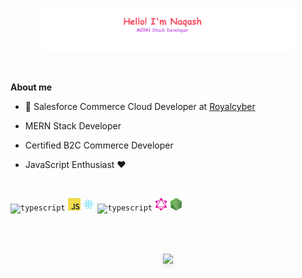 <p align="center"><a href="https://github.com/shahidnaqash"><img width="80%" alt="Hello, I'm Anurag. I do open source!" src="./assets/gh-readme-header.png" /></a></p>

<br />

**About me**

- 💼 Salesforce Commerce Cloud Developer at [Royalcyber](http://royalcyber.com/)

-  MERN Stack Developer

- Certified B2C Commerce Developer

- JavaScript Enthusiast ❤️


<br />

<code><img height="20" alt="typescript" src="https://p7.hiclipart.com/preview/632/675/720/salesforce-com-cloud-computing-salesforce-marketing-cloud-customer-relationship-management-business-cloud-computing.jpg"></code>
<code><img height="20" alt="javascript" src="https://raw.githubusercontent.com/github/explore/80688e429a7d4ef2fca1e82350fe8e3517d3494d/topics/javascript/javascript.png"></code>
<code><img height="20" alt="react" src="https://raw.githubusercontent.com/github/explore/80688e429a7d4ef2fca1e82350fe8e3517d3494d/topics/react/react.png"></code>
<code><img height="20" alt="typescript" src="https://firebounty.com/image/483-rust-lang-the-rust-programming-language"></code>
<code><img height="20" alt="graphql" src="https://raw.githubusercontent.com/github/explore/5c058a388828bb5fde0bcafd4bc867b5bb3f26f3/topics/graphql/graphql.png"></code>
<code><img height="20" alt="nodejs" src="https://raw.githubusercontent.com/github/explore/80688e429a7d4ef2fca1e82350fe8e3517d3494d/topics/nodejs/nodejs.png"></code>    

<br />

<br />

<p  align="center" >
 <a style="box-shadow: 0px 4px 8px rgba(0, 0, 0, 0.1);" href="https://github.com/anuraghazra/github-readme-stats"><img align="center" src="https://github-readme-stats.vercel.app/api/top-langs/?username=shahidnaqash&layout=compact&theme=buefy&hide_border=true" /></a> 
</p>

